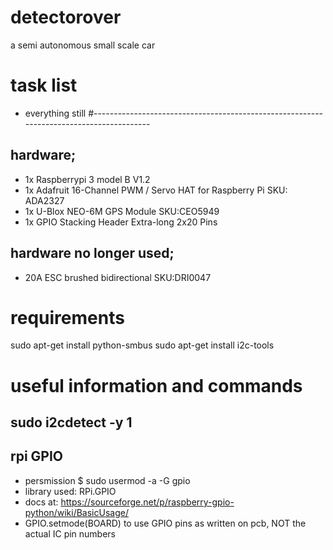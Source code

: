 # detectorover
a semi autonomous small scale car 

# task list

-   everything still
#----------------------------------------------------------------------------------------

## hardware;
-   1x Raspberrypi 3 model B V1.2
-   1x Adafruit 16-Channel PWM / Servo HAT for Raspberry Pi SKU: ADA2327
-   1x U-Blox NEO-6M GPS Module SKU:CEO5949
-   1x GPIO Stacking Header Extra-long 2x20 Pins

## hardware no longer used;
-   20A ESC brushed bidirectional SKU:DRI0047

# requirements
sudo apt-get install python-smbus
sudo apt-get install i2c-tools

# useful information and commands
## sudo i2cdetect -y 1
## rpi GPIO
-   persmission
$ sudo usermod -a -G gpio <username>
-   library used: RPi.GPIO
-   docs at: https://sourceforge.net/p/raspberry-gpio-python/wiki/BasicUsage/
- GPIO.setmode(BOARD) to use GPIO pins as written on pcb, NOT the actual IC pin numbers
